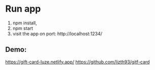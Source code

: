 # Run app

1. npm install,
2. npm start
3. visit the app on port:
   http://localhost:1234/

## Demo:

https://gift-card-luze.netlify.app/
https://github.com/lizth93/gitf-card
